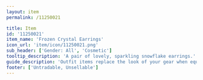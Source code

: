 ```yaml
---
layout: item
permalink: /11250021

title: Item
id: '11250021'
item_name: 'Frozen Crystal Earrings'
icon_url: 'item/icon/11250021.png'
sub_header: ['Gender: All', 'Cosmetic']
tooltip_description: 'A pair of lovely, sparkling snowflake earrings.'
guide_description: 'Outfit items replace the look of your gear when equipped.'
footer: ['Untradable, Unsellable']
---
```

